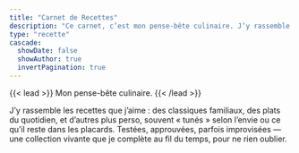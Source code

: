 ```yaml
---
title: "Carnet de Recettes"
description: "Ce carnet, c’est mon pense-bête culinaire. J’y rassemble les recettes que j’aime : des classiques familiaux, des plats du quotidien, et d’autres plus perso, souvent « tunés » selon l’envie ou ce qu’il reste dans les placards. Testées, approuvées, parfois improvisées — une collection vivante que je complète au fil du temps, pour ne rien oublier."
type: "recette"
cascade:
  showDate: false
  showAuthor: true
  invertPagination: true
---
```


{{< lead >}}
Mon pense-bête culinaire.
{{< /lead >}} 

J’y rassemble les recettes que j’aime : des classiques familiaux, des plats du quotidien, et d’autres plus perso, souvent « tunés » selon l’envie ou ce qu’il reste dans les placards. Testées, approuvées, parfois improvisées — une collection vivante que je complète au fil du temps, pour ne rien oublier.
